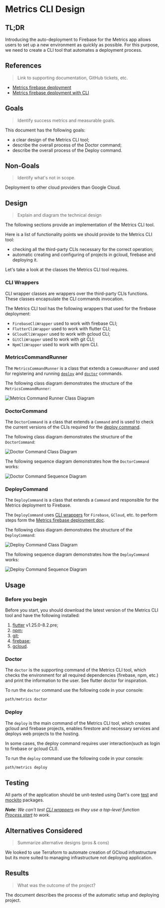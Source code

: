 # Metrics CLI Design

## TL;DR

Introducing the auto-deployment to Firebase  for the Metrics app allows users to set up a new environment as quickly as possible. For this purpose, we need to create a CLI tool that automates a deployment process.

## References
> Link to supporting documentation, GitHub tickets, etc.

- [Metrics firebase deployment](https://github.com/platform-platform/monorepo/blob/master/docs/09_firebase_deployment.md)
- [Metrics firebase deployment with CLI](https://github.com/platform-platform/monorepo/blob/master/docs/14_firebase_deployment_cli.md)

## Goals
> Identify success metrics and measurable goals.

This document has the following goals:

- a clear design of the Metrics CLI tool;
- describe the overall process of the Doctor command;
- describe the overall process of the Deploy command.

## Non-Goals
> Identify what's not in scope.

Deployment to other cloud providers than Google Cloud.

## Design
> Explain and diagram the technical design

The following sections provide an implementation of the Metrics CLI tool.

Here is a list of functionality points we should provide to the Metrics CLI tool:
- checking all the third-party CLIs necessary for the correct operation;
- automatic creating and configuring of projects in gcloud, firebase and deploying it.

Let's take a look at the classes the Metrics CLI tool requires.

### CLI Wrappers

CLI wrapper classes are wrappers over the third-party CLIs functions. These classes encapsulate the CLI commands invocation.

The Metrics CLI tool has the following wrappers that used for the firebase deployment:

- `FirebaseCliWrapper` used to work with firebase CLI;
- `FlutterCliWrapper` used to work with flutter CLI;
- `GCloudCliWrapper` used to work with gcloud CLI;
- `GitCliWrapper` used to work with git CLI;
- `NpmCliWrapper` used to work with npm CLI.

### MetricsCommandRunner

The `MetricsCommandRunner` is a class that extends a `CommandRunner` and used for registering and running [`deploy`](#deploycommand) and [`doctor`](#doctorcommand) commands.

The following class diagram demonstrates the structure of the `MetricsCommandRunner`:

![Metrics Command Runner Class Diagram](http://www.plantuml.com/plantuml/proxy?cache=no&fmt=svg&src=https://github.com/platform-platform/monorepo/raw/metrics_cli_design/metrics/cli/docs/diagrams/metrics_command_runner_class_diagram.puml)

### DoctorCommand

The `DoctorCommand` is a class that extends a `Command` and is used to check the current versions of the CLIs required for the [deploy command](#deploycommand).

The following class diagram demonstrates the structure of the `DoctorCommand`:

![Doctor Command Class Diagram](http://www.plantuml.com/plantuml/proxy?cache=no&fmt=svg&src=https://github.com/platform-platform/monorepo/raw/metrics_cli_design/metrics/cli/docs/diagrams/doctor_command_class_diagram.puml)


The following sequence diagram demonstrates how the `DoctorCommand` works:

![Doctor Command Sequence Diagram](http://www.plantuml.com/plantuml/proxy?cache=no&fmt=svg&src=https://github.com/platform-platform/monorepo/raw/metrics_cli_design/metrics/cli/docs/diagrams/doctor_command_sequence_diagram.puml)

### DeployCommand

The `DeployCommand` is a class that extends a `Command` and responsible for the Metrics deployment to Firebase. 

The `DeployCommand` uses [CLI wrappers](#cli-wrappers) for `Firebase`, `GCloud`, etc. to perform steps form the [Metrics firebase deployment doc](https://github.com/platform-platform/monorepo/blob/master/docs/14_firebase_deployment_cli.md).

The following class diagram demonstrates the structure of the `DeployCommand`:

![Deploy Command Class Diagram](http://www.plantuml.com/plantuml/proxy?cache=no&fmt=svg&src=https://github.com/platform-platform/monorepo/raw/metrics_cli_design/metrics/cli/docs/diagrams/deploy_command_class_diagram.puml)

The following sequence diagram demonstrates how the `DeployCommand` works:

![Deploy Command Sequence Diagram](http://www.plantuml.com/plantuml/proxy?cache=no&fmt=svg&src=https://github.com/platform-platform/monorepo/raw/metrics_cli_design/metrics/cli/docs/diagrams/deploy_command_sequence_diagram.puml)

## Usage

### Before you begin

Before you start, you should download the latest version of the Metrics CLI tool and have the following installed:

1. [flutter](https://flutter.dev/docs/get-started/install) v1.25.0-8.2.pre;
2. [npm](https://www.npmjs.com/get-npm);
3. [git](https://cli.github.com/);
4. [firebase](https://firebase.google.com/docs/cli);
5. [gcloud](https://cloud.google.com/sdk/gcloud).

### Doctor

The `doctor` is the supporting command of the Metrics CLI tool, which checks the environment for all required dependencies (firebase, npm, etc.) and print the information to the user. See flutter doctor for inspiration.

To run the `doctor` command use the following code in your console:

```bash
path/metrics doctor
```

### Deploy

The `deploy` is the main command of the Metrics CLI tool, which creates gcloud and firebase projects, enables firestore and necessary services and deploys web projects to the hosting.

In some cases, the deploy command requires user interaction(such as login to firebase or gcloud CLI).

To run the `deploy` command use the following code in your console:

```bash
path/metrics deploy
```

## Testing

All parts of the application should be unit-tested using Dart's core [test](https://pub.dev/packages/test) and [mockito](https://pub.dev/packages/mockito) packages.

_**Note**: We can't test [CLI wrappers](#cli-wrappers) as they use a top-level function [Process.start](https://api.dart.dev/stable/2.10.5/dart-io/Process/start.html) to work._

## Alternatives Considered

> Summarize alternative designs (pros & cons)

We looked to use Terraform to automate creation of GCloud infrastructure but its more suited to managing infrastructure not deploying application.

## Results

> What was the outcome of the project?

The document describes the process of the automatic setup and deploying project.
